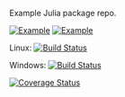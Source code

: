 Example Julia package repo.

[![Example](http://pkg.julialang.org/badges/Example_release.svg)](http://pkg.julialang.org/?pkg=Example&ver=release)
[![Example](http://pkg.julialang.org/badges/Example_nightly.svg)](http://pkg.julialang.org/?pkg=Example&ver=nightly)

Linux: [![Build Status](https://travis-ci.org/JuliaLang/Example.jl.svg?branch=master)](https://travis-ci.org/JuliaLang/Example.jl)

Windows: [![Build Status](https://ci.appveyor.com/api/projects/status/github/JuliaLang/Example.jl?branch=master&svg=true)](https://ci.appveyor.com/project/tkelman/example-jl/branch/master)

[![Coverage Status](https://coveralls.io/repos/JuliaLang/Example.jl/badge.svg?branch=master)](https://coveralls.io/r/JuliaLang/Example.jl?branch=master)

